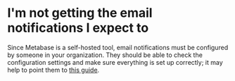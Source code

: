 # I'm not getting the email notifications I expect to

Since Metabase is a self-hosted tool, email notifications must be configured by someone in your organization. They should be able to check the configuration settings and make sure everything is set up correctly; it may help to point them to [this guide][setting-up-email].

[setting-up-email]: ../../administration-guide/02-setting-up-email.md
